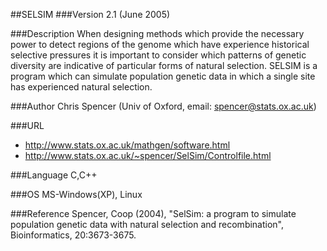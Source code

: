 ##SELSIM
###Version
2.1 (June 2005)

###Description
When designing methods which provide the necessary power to detect regions of the genome which have experience historical selective pressures it is important to consider which patterns of genetic diversity are indicative of particular forms of natural selection. SELSIM is a program which can simulate population genetic data in which a single site has experienced natural selection.

###Author
Chris Spencer (Univ of Oxford, email: spencer@stats.ox.ac.uk)

###URL
* http://www.stats.ox.ac.uk/mathgen/software.html
* http://www.stats.ox.ac.uk/~spencer/SelSim/Controlfile.html

###Language
C,C++

###OS
MS-Windows(XP), Linux

###Reference
Spencer, Coop (2004), "SelSim: a program to simulate population genetic data with natural selection and recombination", Bioinformatics, 20:3673-3675.


